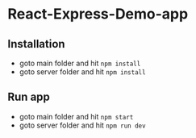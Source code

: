 # React-Express-Demo-app

## Installation
 - goto main folder and hit `npm install`
 - goto server folder and hit `npm install`

 ## Run app
 - goto main folder and hit `npm start`
 - goto server folder and hit `npm run dev`


